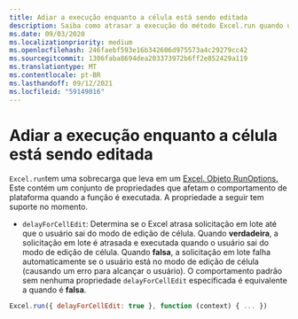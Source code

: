 ```yaml
---
title: Adiar a execução enquanto a célula está sendo editada
description: Saiba como atrasar a execução do método Excel.run quando uma célula está sendo editada.
ms.date: 09/03/2020
ms.localizationpriority: medium
ms.openlocfilehash: 246faebf593e16b342606d975573a4c29279cc42
ms.sourcegitcommit: 1306faba8694dea203373972b6ff2e852429a119
ms.translationtype: MT
ms.contentlocale: pt-BR
ms.lasthandoff: 09/12/2021
ms.locfileid: "59149016"
---
```

# <a name="delay-execution-while-cell-is-being-edited"></a>Adiar a execução enquanto a célula está sendo editada

`Excel.run`tem uma sobrecarga que leva em um [Excel. Objeto RunOptions.](/javascript/api/excel/excel.runoptions) Este contém um conjunto de propriedades que afetam o comportamento de plataforma quando a função é executada. A propriedade a seguir tem suporte no momento.

- `delayForCellEdit`: Determina se o Excel atrasa solicitação em lote até que o usuário sai do modo de edição de célula. Quando **verdadeira**, a solicitação em lote é atrasada e executada quando o usuário sai do modo de edição de célula. Quando **falsa**, a solicitação em lote falha automaticamente se o usuário está no modo de edição de célula (causando um erro para alcançar o usuário). O comportamento padrão sem nenhuma propriedade `delayForCellEdit` especificada é equivalente a quando é **falsa**.

```js
Excel.run({ delayForCellEdit: true }, function (context) { ... })
```
